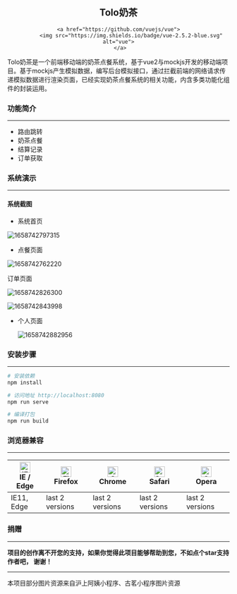 <h2 align="center">Tolo奶茶</h2>

<div align="center">

  	<a href="https://github.com/vuejs/vue">
    		<img src="https://img.shields.io/badge/vue-2.5.2-blue.svg" alt="vue">
 	 </a>
</div>

Tolo奶茶是一个前端移动端的奶茶点餐系统，基于vue2与mockjs开发的移动端项目。基于mockjs产生模拟数据，编写后台模拟接口，通过拦截前端的网络请求传递模拟数据进行渲染页面，已经实现奶茶点餐系统的相关功能，内含多类功能化组件的封装运用。

### 功能简介

------

- 路由跳转
- 奶茶点餐
- 结算记录
- 订单获取

### 系统演示

------

#### 系统截图

- 系统首页

![1658742797315](README.assets/1658742797315.png)

- 点餐页面

![1658742762220](README.assets/1658742762220.png)

订单页面

![1658742826300](README.assets/1658742826300.png)

![1658742843998](README.assets/1658742843998.png)



- 个人页面

  ![1658742882956](README.assets/1658742882956.png)





### 安装步骤

------

```bash
# 安装依赖
npm install

# 访问地址 http://localhost:8080
npm run serve

# 编译打包
npm run build
```

### 浏览器兼容

------

| [<img src="https://raw.githubusercontent.com/alrra/browser-logos/master/src/edge/edge_48x48.png" alt="IE / Edge" width="24px" height="24px" />](http://godban.github.io/browsers-support-badges/)<br>IE / Edge | [<img src="https://raw.githubusercontent.com/alrra/browser-logos/master/src/firefox/firefox_48x48.png" alt="Firefox" width="24px" height="24px" />](http://godban.github.io/browsers-support-badges/)<br>Firefox | [<img src="https://raw.githubusercontent.com/alrra/browser-logos/master/src/chrome/chrome_48x48.png" alt="Chrome" width="24px" height="24px" />](http://godban.github.io/browsers-support-badges/)<br>Chrome | [<img src="https://raw.githubusercontent.com/alrra/browser-logos/master/src/safari/safari_48x48.png" alt="Safari" width="24px" height="24px" />](http://godban.github.io/browsers-support-badges/)<br>Safari | [<img src="https://raw.githubusercontent.com/alrra/browser-logos/master/src/opera/opera_48x48.png" alt="Opera" width="24px" height="24px" />](http://godban.github.io/browsers-support-badges/)<br>Opera |
| --------- | --------- | --------- | --------- | --------- |
| IE11, Edge| last 2 versions| last 2 versions| last 2 versions| last 2 versions

### 捐赠

------

**项目的创作离不开您的支持，如果你觉得此项目能够帮助到您，不如点个star支持作者吧， 谢谢！**

------

本项目部分图片资源来自沪上阿姨小程序、古茗小程序图片资源